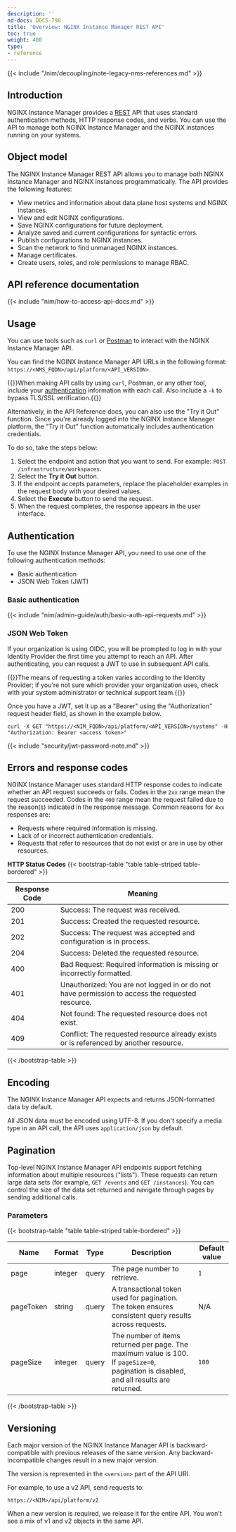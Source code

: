 ```yaml
---
description: ''
nd-docs: DOCS-798
title: 'Overview: NGINX Instance Manager REST API'
toc: true
weight: 400
type:
- reference
---
```


{{< include "/nim/decoupling/note-legacy-nms-references.md" >}}

## Introduction

NGINX Instance Manager provides a [REST](https://en.wikipedia.org/wiki/Representational_state_transfer) API that uses standard authentication methods, HTTP response codes, and verbs. You can use the API to manage both NGINX Instance Manager and the NGINX instances running on your systems.

## Object model

The NGINX Instance Manager REST API allows you to manage both NGINX Instance Manager and NGINX instances programmatically. The API provides the following features:

- View metrics and information about data plane host systems and NGINX instances.
- View and edit NGINX configurations.
- Save NGINX configurations for future deployment.
- Analyze saved and current configurations for syntactic errors.
- Publish configurations to NGINX instances.
- Scan the network to find unmanaged NGINX instances.
- Manage certificates.
- Create users, roles, and role permissions to manage RBAC.

## API reference documentation

{{< include "nim/how-to-access-api-docs.md" >}}

## Usage

You can use tools such as `curl` or [Postman](https://www.postman.com) to interact with the NGINX Instance Manager API.

You can find the NGINX Instance Manager API URLs in the following format: `https://<NMS_FQDN>/api/platform/<API_VERSION>`.

{{<note>}}When making API calls by using `curl`, Postman, or any other tool, include your [authentication](#authentication) information with each call. Also include a `-k` to bypass TLS/SSL verification.{{</note>}}

Alternatively, in the API Reference docs, you can also use the "Try it Out" function. Since you're already logged into the NGINX Instance Manager platform, the "Try it Out" function automatically includes authentication credentials.

To do so, take the steps below:

1. Select the endpoint and action that you want to send. For example: `POST /infrastructure/workspaces`.
2. Select the **Try it Out** button.
3. If the endpoint accepts parameters, replace the placeholder examples in the request body with your desired values.
4. Select the **Execute** button to send the request.
5. When the request completes, the response appears in the user interface.

## Authentication

To use the NGINX Instance Manager API, you need to use one of the following authentication methods:

- Basic authentication
- JSON Web Token (JWT)

### Basic authentication

{{< include "nim/admin-guide/auth/basic-auth-api-requests.md" >}}

### JSON Web Token

If your organization is using OIDC, you will be prompted to log in with your Identity Provider the first time you attempt to reach an API. After authenticating, you can request a JWT to use in subsequent API calls.

{{<note>}}The means of requesting a token varies according to the Identity Provider; if you're not sure which provider your organization uses, check with your system administrator or technical support team.{{</note>}}

Once you have a JWT, set it up as a "Bearer" <access token> using the "Authorization" request header field, as shown in the example below.

```shell
curl -X GET "https://<NIM_FQDN>/api/platform/<API_VERSION>/systems" -H "Authorization: Bearer <access token>"
```

{{< include "security/jwt-password-note.md" >}}

## Errors and response codes

NGINX Instance Manager uses standard HTTP response codes to indicate whether an API request succeeds or fails. Codes in the `2xx` range mean the request succeeded. Codes in the `400` range mean the request failed due to the reason(s) indicated in the response message. Common reasons for `4xx` responses are:

- Requests where required information is missing.
- Lack of or incorrect authentication credentials.
- Requests that refer to resources that do not exist or are in use by other resources.

**HTTP Status Codes**
{{< bootstrap-table "table table-striped table-bordered" >}}

| Response Code | Meaning                                                          |
|---------------|------------------------------------------------------------------|
| 200           | Success: The request was received.                               |
| 201           | Success: Created the requested resource.                         |
| 202           | Success: The request was accepted and configuration is in process.|
| 204           | Success: Deleted the requested resource.                         |
| 400           | Bad Request: Required information is missing or incorrectly formatted. |
| 401           | Unauthorized: You are not logged in or do not have permission to access the requested resource. |
| 404           | Not found: The requested resource does not exist.                |
| 409           | Conflict: The requested resource already exists or is referenced by another resource. |

{{< /bootstrap-table >}}

## Encoding

The NGINX Instance Manager API expects and returns JSON-formatted data by default.

All JSON data must be encoded using UTF-8. If you don't specify a media type in an API call, the API uses `application/json` by default.

## Pagination

Top-level NGINX Instance Manager API endpoints support fetching information about multiple resources ("lists"). These requests can return large data sets (for example, `GET /events` and `GET /instances`). You can control the size of the data set returned and navigate through pages by sending additional calls.

### Parameters

{{< bootstrap-table "table table-striped table-bordered" >}}

| Name       | Format   | Type  | Description                                                                                                                  | Default value |
|------------|----------|-------|------------------------------------------------------------------------------------------------------------------------------|---------------|
| page     | integer  | query | The page number to retrieve.                                                                                                 | `1`           |
| pageToken| string   | query | A transactional token used for pagination. The token ensures consistent query results across requests.                        | N/A           |
|  pageSize | integer  | query | The number of items returned per page. The maximum value is 100. If `pageSize=0`, pagination is disabled, and all results are returned. | `100`         |

{{< /bootstrap-table >}}

## Versioning

Each major version of the NGINX Instance Manager API is backward-compatible with previous releases of the same version. Any backward-incompatible changes result in a new major version.

The version is represented in the `<version>` part of the API URI.

For example, to use a v2 API, send requests to:

`https://<NIM>/api/platform/v2`

When a new version is required, we release it for the entire API. You won't see a mix of v1 and v2 objects in the same API.
